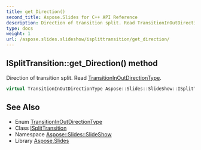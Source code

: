 ```yaml
---
title: get_Direction()
second_title: Aspose.Slides for C++ API Reference
description: Direction of transition split. Read TransitionInOutDirectionType.
type: docs
weight: 1
url: /aspose.slides.slideshow/isplittransition/get_direction/
---
```

## ISplitTransition::get_Direction() method


Direction of transition split. Read [TransitionInOutDirectionType](../../transitioninoutdirectiontype/).

```cpp
virtual TransitionInOutDirectionType Aspose::Slides::SlideShow::ISplitTransition::get_Direction()=0
```

## See Also

* Enum [TransitionInOutDirectionType](../../transitioninoutdirectiontype/)
* Class [ISplitTransition](../)
* Namespace [Aspose::Slides::SlideShow](../../)
* Library [Aspose.Slides](../../../)
